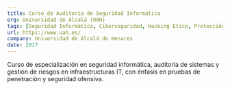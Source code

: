 ```yaml
---
title: Curso de Auditoría de Seguridad Informática
org: Universidad de Alcalá (UAH)
tags: [Seguridad Informática, Ciberseguridad, Hacking Ético, Protección de Datos]
url: https://www.uah.es/
company: Universidad de Alcalá de Henares
date: 2017
---
```


Curso de especialización en seguridad informática, auditoría de sistemas y gestión de riesgos en infraestructuras IT, con énfasis en pruebas de penetración y seguridad ofensiva.
